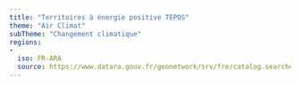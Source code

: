 ```yaml
---
title: "Territoires à énergie positive TEPOS"
theme: "Air Climat"
subTheme: "Changement climatique"
regions:
-
  iso: FR-ARA
  source: https://www.datara.gouv.fr/geonetwork/srv/fre/catalog.search#/search?resultType=details&sortBy=relevance&from=1&to=20&fast=index&_content_type=json&any=Territoires%20%C3%A0%20%C3%A9nergie%20positive%20TEPOS
---
```

